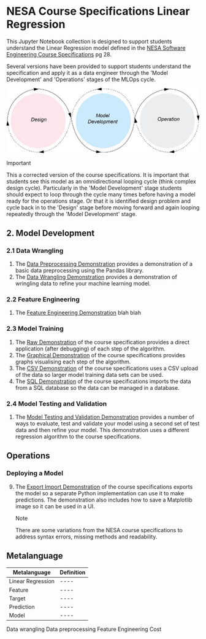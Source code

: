 # NESA Course Specifications Linear Regression

This Jupyter Notebook collection is designed to support students understand the Linear Regression model defined in the [NESA Software Engineering Course Specifications](https://library.curriculum.nsw.edu.au/341419dc-8ec2-0289-7225-6db7f2d751ef/94e1eb0a-0df7-4dbe-9b72-5d5e0d17143a/software-engineering-11-12-higher-school-certificate-course-specifications.PDF) pg 28.

Several versions have been provided to support students understand the specification and apply it as a data engineer through the 'Model Development' and 'Operations' stages of the MLOps cycle.

![Course Specification MLOps Model](/images/MLOPS_Model.png)

> [!Important]
> This a corrected version of the course specifications. It is important that students see this model as an omnidirectional looping cycle (think complex design cycle). Particularly in the 'Model Development' stage students should expect to loop through the cycle many times before having a model ready for the operations stage. Or that it is identified design problem and cycle back in to the 'Design' stage before moving forward and again looping repeatedly through the 'Model Development' stage.

## 2. Model Development

### 2.1 Data Wrangling

1. The [Data Preprocessing Demonstration](/2.Model_Development/2.1.Data_Wrangling/2.1.1.data_preprocessing.ipynb) provides a demonstration of a basic data preprocessing using the Pandas library.
2. The [Data Wrangling Demonstration](7.data_wrangling.ipynb) provides a demonstration of wringling data to refine your machine learning model.

### 2.2 Feature Engineering

1. The [Feature Engineering Demonstration](/2.Model_Development/2.2.Feature_Engineering/2.2.1.feature_engineering.ipynb) blah blah

### 2.3 Model Training

1. The [Raw Demonstration](/2.Model_Development/2.3.Model_Training/2.3.1.raw_course_specification.ipynb) of the course specification provides a direct application (after debugging) of each step of the algorithm.
2. The [Graphical Demonstration](/2.Model_Development/2.3.Model_Training/2.3.2.graphical_course_specification.ipynb) of the course specifications provides graphs visualising each step of the algorithm.
3. The [CSV Demonstration](/2.Model_Development/2.3.Model_Training/2.3.3.CSV_course_specification.ipynb) of the course specifications uses a CSV upload of the data so larger model training data sets can be used.
4. The [SQL Demonstration](/2.Model_Development/2.3.Model_Training/2.3.4.SQL_course_specification.ipynb) of the course specifications imports the data from a SQL database so the data can be managed in a database.

### 2.4 Model Testing and Validation

1. The [Model Testing and Validation Demonstration](/2.Model_Development/2.4.Model_Testing_and_Validation/2.4.1.model_test_and_validate.ipynb) provides a number of ways to evaluate, test and validate your model using a second set of test data and then refine your model. This demonstration uses a different regression algorithm to the course specifications.

## Operations

### Deploying a Model

9. The [Export Import Demonstration](/3.Operations/3.1.Deploy_Model/3.1.1.export_import_course_specification.ipynb) of the course specifications exports the model so a separate Python implementation can use it to make predictions. The demonstration also includes how to save a Matplotlib image so it can be used in a UI.

   > [!Note]
   > There are some variations from the NESA course specifications to address syntax errors, missing methods and readability.

## Metalanguage

| Metalanguage      | Definition |
| ----------------- | ---------- |
| Linear Regression | ----       |
| Feature           | ----       |
| Target            | ----       |
| Prediction        | ----       |
| Model             | ----       |

Data wrangling
Data preprocessing
Feature Engineering
Cost
